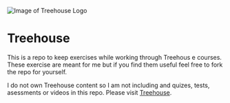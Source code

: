 ![Image of Treehouse Logo](https://cldup.com/pkcvwEdeqw.png)
# Treehouse

This is a repo to keep exercises while working through Treehous e courses. These exercise are meant for me but if you find them useful feel free to fork the repo for yourself.

I do not own Treehouse content so I am not including and quizes, tests, asessments or videos in this repo. Please visit [Treehouse](https://teamtreehouse.com).

